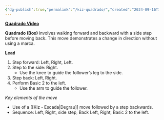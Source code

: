 ```yaml
---
{"dg-publish":true,"permalink":"/kiz-quadrado/","created":"2024-09-16T14:58:58.805-04:00","updated":"2024-09-17T12:43:57.126-04:00"}
---
```



**[Quadrado Video](https://youtu.be/E_8VW6Xhlfs?si=uM6srmUh8u9xgCyZ&t=368)**

**Quadrado (Box)** involves walking forward and backward with a side step before moving back. This move demonstrates a change in direction without using a marca.

**Lead**
1. Step forward: Left, Right, Left.
2. Step to the side: Right.
   - Use the knee to guide the follower’s leg to the side.
3. Step back: Left, Right.
4. Perform Basic 2 to the left.
   - Use the arm to guide the follower.

*Key elements of the move*

- Use of a [[Kiz - Escada\|Degrau]] move followed by a step backwards.
- Sequence: Left, Right, side step, Back Left, Right, Basic 2 to the left.
